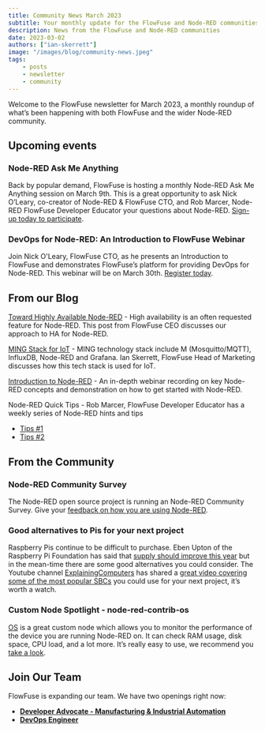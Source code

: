 ```yaml
---
title: Community News March 2023
subtitle: Your monthly update for the FlowFuse and Node-RED communities
description: News from the FlowFuse and Node-RED communities
date: 2023-03-02
authors: ["ian-skerrett"]
image: "/images/blog/community-news.jpeg"
tags:
    - posts
    - newsletter
    - community
---
```


Welcome to the FlowFuse newsletter for March 2023, a monthly roundup of what’s been happening with both FlowFuse and the wider Node-RED community. 

<!--more-->

## Upcoming events

### Node-RED Ask Me Anything
Back by popular demand, FlowFuse is hosting a monthly Node-RED Ask Me Anything session on March 9th. This is a great opportunity to ask Nick O’Leary, co-creator of Node-RED & FlowFuse CTO, and Rob Marcer, Node-RED FlowFuse Developer Educator your questions about Node-RED. [Sign-up today to participate](https://flowforge.com/ask-me-anything/ama-nodered/). 

### DevOps for Node-RED: An Introduction to FlowFuse Webinar
Join Nick O'Leary, FlowFuse CTO, as he presents an Introduction to FlowFuse and demonstrates FlowFuse’s platform for providing DevOps for Node-RED. This webinar will be on March 30th. [Register today](https://flowforge.com/webinars/2023/introduction-to-flowforge/).

## From our Blog
[Toward Highly Available Node-RED](https://flowforge.com/blog/2023/02/highly-available-node-red/) - High availability is an often requested feature for Node-RED. This post from FlowFuse CEO discusses our approach to HA for Node-RED.

[MING Stack for IoT](https://flowforge.com/blog/2023/02/ming-blog/) - MING technology stack include M (Mosquitto/MQTT), InfluxDB, Node-RED and Grafana. Ian Skerrett, FlowFuse Head of Marketing discusses how this tech stack is used for IoT.

[Introduction to Node-RED](https://www.youtube.com/watch?v=47EvfmJji-k) - An in-depth webinar recording on key Node-RED concepts and demonstration on how to get started with Node-RED.

Node-RED Quick Tips - Rob Marcer, FlowFuse Developer Educator has a weekly series of Node-RED hints and tips
* [Tips #1](https://flowforge.com/blog/2023/02/3-quick-node-red-tips-1/)
* [Tips #2](https://flowforge.com/blog/2023/02/3-quick-node-red-tips-2/)

## From the Community

### Node-RED Community Survey
The Node-RED open source project is running an Node-RED Community Survey. Give your [feedback on how you are using Node-RED](https://nodered.org/blog/2023/02/23/community-survey).

### Good alternatives to Pis for your next project
Raspberry Pis continue to be difficult to purchase. Eben Upton of the Raspberry Pi Foundation has said that [supply should improve this year](https://www.raspberrypi.com/news/supply-chain-update-its-good-news/) but in the mean-time there are some good alternatives you could consider. The Youtube channel [ExplainingComputers](https://www.youtube.com/@ExplainingComputers) has shared a [great video covering some of the most popular SBCs](https://www.youtube.com/watch?v=k8clrUclPIs) you could use for your next project, it’s worth a watch.

### Custom Node Spotlight - node-red-contrib-os
[OS](https://flows.nodered.org/node/node-red-contrib-os) is a great custom node which allows you to monitor the performance of the device you are running Node-RED on. It can check RAM usage, disk space, CPU load, and a lot more. It’s really easy to use, we recommend you [take a look](https://flows.nodered.org/node/node-red-contrib-os).

## Join Our Team
FlowFuse is expanding our team. We have two openings right now:

* **[Developer Advocate - Manufacturing & Industrial Automation](https://boards.greenhouse.io/flowfuse/jobs/4798023004)**
* **[DevOps Engineer](https://boards.greenhouse.io/flowfuse/jobs/4796271004)**

